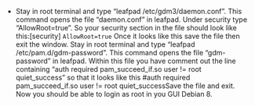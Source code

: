 - Stay in root terminal and type “leafpad /etc/gdm3/daemon.conf”. This command opens the file “daemon.conf” in leafpad. Under security type “AllowRoot=true”. So your security section in the file should look like this:[security]
`AllowRoot=true` Once it looks like this save the file then exit the window.
Stay in root terminal and type “leafpad /etc/pam.d/gdm-password”. This command opens the file “gdm-password” in leafpad. Within this file you have comment out the line containing “auth required pam_succeed_if.so user != root quiet_success” so that it looks like this
#auth required pam_succeed_if.so user != root quiet_successSave the file and exit.
Now you should be able to login as root in you GUI Debian 8.
